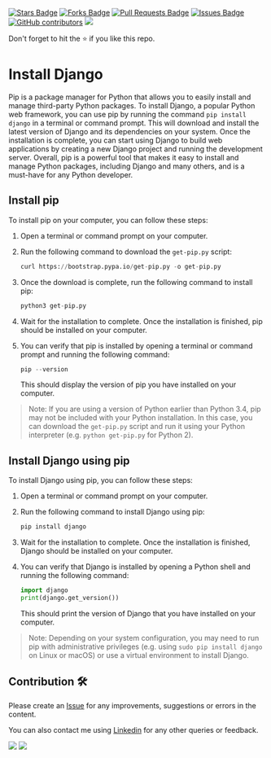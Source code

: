 <a href="https://github.com/drshahizan/learn-django/stargazers"><img src="https://img.shields.io/github/stars/drshahizan/learn-django" alt="Stars Badge"/></a>
<a href="https://github.com/drshahizan/learn-django/network/members"><img src="https://img.shields.io/github/forks/drshahizan/learn-django" alt="Forks Badge"/></a>
<a href="https://github.com/drshahizan/learn-django/pulls"><img src="https://img.shields.io/github/issues-pr/drshahizan/learn-django" alt="Pull Requests Badge"/></a>
<a href="https://github.com/drshahizan/learn-django/issues"><img src="https://img.shields.io/github/issues/drshahizan/learn-django" alt="Issues Badge"/></a>
<a href="https://github.com/drshahizan/learn-django/graphs/contributors"><img alt="GitHub contributors" src="https://img.shields.io/github/contributors/drshahizan/learn-django?color=2b9348"></a>
![](https://visitor-badge.glitch.me/badge?page_id=drshahizan/learn-django)

Don't forget to hit the :star: if you like this repo.

# Install Django
Pip is a package manager for Python that allows you to easily install and manage third-party Python packages. To install Django, a popular Python web framework, you can use pip by running the command `pip install django` in a terminal or command prompt. This will download and install the latest version of Django and its dependencies on your system. Once the installation is complete, you can start using Django to build web applications by creating a new Django project and running the development server. Overall, pip is a powerful tool that makes it easy to install and manage Python packages, including Django and many others, and is a must-have for any Python developer.

## Install pip
To install pip on your computer, you can follow these steps:

1. Open a terminal or command prompt on your computer.

2. Run the following command to download the `get-pip.py` script:

   ```python
   curl https://bootstrap.pypa.io/get-pip.py -o get-pip.py
   ```

3. Once the download is complete, run the following command to install pip:
   ```python
   python3 get-pip.py
   ```

4. Wait for the installation to complete. Once the installation is finished, pip should be installed on your computer.

5. You can verify that pip is installed by opening a terminal or command prompt and running the following command:
   ```python
   pip --version
   ```

   This should display the version of pip you have installed on your computer.

> Note: If you are using a version of Python earlier than Python 3.4, pip may not be included with your Python installation. In this case, you can download the `get-pip.py` script and run it using your Python interpreter (e.g. `python get-pip.py` for Python 2).

## Install Django using pip
To install Django using pip, you can follow these steps:

1. Open a terminal or command prompt on your computer.

2. Run the following command to install Django using pip:
   ```python
   pip install django
   ```

3. Wait for the installation to complete. Once the installation is finished, Django should be installed on your computer.

4. You can verify that Django is installed by opening a Python shell and running the following command:
   ```python
   import django
   print(django.get_version())
   ```

   This should print the version of Django that you have installed on your computer.

> Note: Depending on your system configuration, you may need to run pip with administrative privileges (e.g. using `sudo pip install django` on Linux or macOS) or use a virtual environment to install Django.

## Contribution 🛠️
Please create an [Issue](https://github.com/drshahizan/learn-django/issues) for any improvements, suggestions or errors in the content.

You can also contact me using [Linkedin](https://www.linkedin.com/in/drshahizan/) for any other queries or feedback.

![](https://komarev.com/ghpvc/?username=drshahizan&label=Views&color=0e75b6&style=flat)
![](https://hit.yhype.me/github/profile?user_id=81284918)


